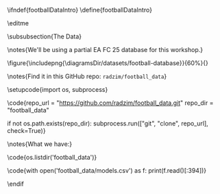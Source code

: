 \ifndef{footballDataIntro}
\define{footballDataIntro}

\editme

\subsubsection{The Data}

\notes{We'll be using a partial EA FC 25 database for this workshop.}

\figure{\includepng{\diagramsDir/datasets/football-database}}{60%}{}

\notes{Find it in this GitHub repo: `radzim/football_data`}

\setupcode{import os, subprocess}

\code{repo_url = "https://github.com/radzim/football_data.git"
repo_dir = "football_data"

if not os.path.exists(repo_dir):
    subprocess.run(["git", "clone", repo_url], check=True)}

\notes{What we have:}

\code{os.listdir('football_data')}

\code{with open('football_data/models.csv') as f:
    print(f.read()[:394])}

\endif
